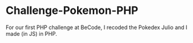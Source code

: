 # Challenge-Pokemon-PHP
For our first PHP challenge at BeCode, I recoded the Pokedex Julio and I made (in JS) in PHP.
